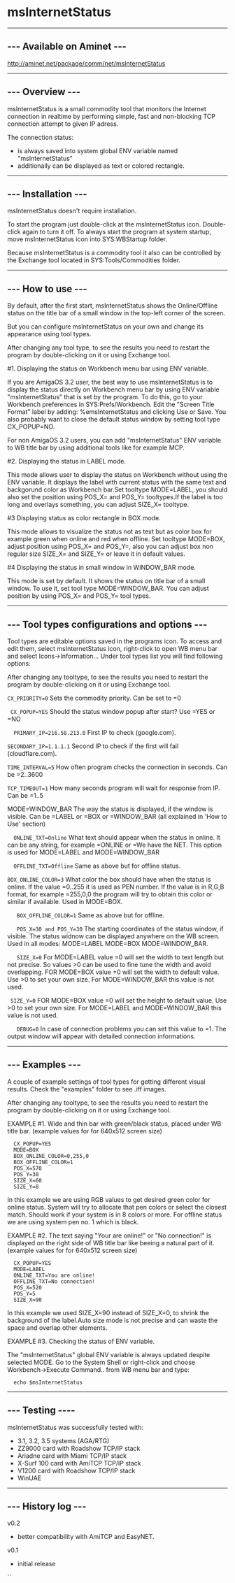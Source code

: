 # msInternetStatus

---------------------------
--- Available on Aminet ---
---------------------------
http://aminet.net/package/comm/net/msInternetStatus

----------------
--- Overview ---
----------------

msInternetStatus is a small commodity tool that monitors the Internet
connection in realtime by performing simple, fast and non-blocking
TCP connection attempt to given IP adress.

The connection status:
- is always saved into system global ENV variable named "msInternetStatus"
- additionally can be displayed as text or colored rectangle.

--------------------
--- Installation ---
--------------------

msInternetStatus doesn't require installation. 

To start the program just double-click at the msInternetStatus icon. 
Double-click again to turn it off. To always start the program at system startup,
move msInternetStatus icon into SYS:WBStartup folder.

Because msInternetStatus is a commodity tool it also can be controlled 
by the Exchange tool located in SYS:Tools/Commodities folder.

------------------
--- How to use ---
------------------

By default, after the first start, msInternetStatus shows the Online/Offline
status on the title bar of a small window in the top-left corner of the screen.

But you can configure msInternetStatus on your own 
and change its appearance using tool types.

After changing any tool type, to see the results you need to restart the program 
by double-clicking on it or using Exchange tool.

   #1. Displaying the status on Workbench menu bar using ENV variable.

   If you are AmigaOS 3.2 user, the best way to use msInternetStatus is to display
   the status directly on Workbench menu bar by using ENV variable "msInternetStatus"
   that is set by the program. To do this, go to your Workbench preferences
   in SYS:Prefs/Workbench. Edit the "Screen Title Format" label by adding:
   %emsInternetStatus and clicking Use or Save. You also probably want to close
   the default status window by setting tool type CX_POPUP=NO.

   For non AmigaOS 3.2 users, you can add "msInternetStatus" ENV variable
   to WB title bar by using additional tools like for example MCP.


   #2. Displaying the status in LABEL mode.

   This mode allows user to display the status on Workbench without using the ENV
   variable. It displays the label with current status with the same text
   and backgorund color as Workbench bar.Set tooltype MODE=LABEL, you should also
   set the position using POS_X= and POS_Y= tooltypes.If the label is too long
   and overlays something, you can adjust SIZE_X= tooltype.


   #3 Displaying status as color rectangle in BOX mode.

   This mode allows to visualize the status not as text but as color box
   for example green when online and red when offline.
   Set tooltype MODE=BOX, adjust position using POS_X= and POS_Y=,
   also you can adjust box non regular size SIZE_X= and SIZE_Y= or leave it
   in default values.


   #4 Displaying the status in small window in WINDOW_BAR mode.

   This mode is set by default. It shows the status on title bar of a small window.
   To use it, set tool type MODE=WINDOW_BAR. You can adjust position by using
   POS_X= and POS_Y= tool types.

--------------------------------------------
--- Tool types configurations and options ---
--------------------------------------------

Tool types are editable options saved in the programs icon. To access and edit them, 
select msInternetStatus icon, right-click to open WB menu bar and select 
Icons->Information... Under tool types list you will find following options:

After changing any tooltype, to see the results you need to restart the program 
by double-clicking on it or using Exchange tool.

   `CX_PRIORITY=0`
   Sets the commodity priority. Can be set to =0

  ` CX_POPUP=YES`
   Should the status window popup after start? Use =YES or =NO

 `  PRIMARY_IP=216.58.213.0`
   First IP to check (google.com).

   `SECONDARY_IP=1.1.1.1`
   Second IP to check if the first will fail (cloudflare.com).

   `TIME_INTERVAL=5`
   How often program checks the connection in seconds. Can be =2..3600

   `TCP_TIMEOUT=1`
   How many seconds program will wait for response from IP. Can be =1..5

   MODE=WINDOW_BAR
   The way the status is displayed, if the window is visible. 
   Can be =LABEL or =BOX or =WINDOW_BAR (all explained in 'How to Use' section)

 `  ONLINE_TXT=Online`
   What text should appear when the status in online.
   It can be any string, for example =ONLINE or =We have the NET.
   This option is used for MODE=LABEL and MODE=WINDOW_BAR

 `  OFFLINE_TXT=Offline`
   Same as above but for offline status.

   `BOX_ONLINE_COLOR=3`
   What color the box should have when the status is online.
   If the value =0..255 it is used as PEN number. 
   If the value is in R,G,B format, for example =255,0,0
   the program will try to obtain this color or similar if available.
   Used in MODE=BOX.

`   BOX_OFFLINE_COLOR=1`
   Same as above but for offline.

`   POS_X=30 and POS_Y=30`
   The starting coordinates of the status window, if visible.
   The status widnow can be displayed anywhere on the WB screen.
   Used in all modes: MODE=LABEL MODE=BOX MODE=WINDOW_BAR.

`   SIZE_X=0`
   For MODE=LABEL value =0 will set the width to text length but not precise. 
   So values >0 can be used to fine tune the width and avoid overlapping.
   FOR MODE=BOX value =0 will set the width to default value. Use >0 to set 
   your own size. For MODE=WINDOW_BAR this value is not used.

  ` SIZE_Y=0`
   FOR MODE=BOX value =0 will set the height to default value. Use >0 to 
   set your own size. For MODE=LABEL and MODE=WINDOW_BAR this value is not used.

`   DEBUG=0`
   In case of connection problems you can set this value to =1. 
   The output window will appear with detailed connection informations. 

----------------
--- Examples ---
----------------

A couple of example settings of tool types for getting different visual results.
Check the "examples" folder to see .iff images.

After changing any tooltype, to see the results you need to restart the program 
by double-clicking on it or using Exchange tool.

   EXAMPLE #1. 
   Wide and thin bar with green/black status, placed under WB title bar.
   (example values for for 640x512 screen size)

      CX_POPUP=YES
      MODE=BOX
      BOX_ONLINE_COLOR=0,255,0
      BOX_OFFLINE_COLOR=1
      POS_X=570
      POS_Y=30
      SIZE_X=60
      SIZE_Y=8

   In this example we are using RGB values to get desired green color for online
   status. System will try to allocate that pen colors or select the closest match.
   Should work if your system is in 8 colors or more. For offline status we are
   using system pen no. 1 which is black.

   EXAMPLE #2.
   The text saying "Your are online!" or "No connection!" 
   is displayed on the right side of WB title bar like beeing a natural part of it.
   (example values for for 640x512 screen size)

      CX_POPUP=YES
      MODE=LABEL
      ONLINE_TXT=You are online!
      OFFLINE_TXT=No connection!
      POS_X=520
      POS_Y=5
      SIZE_X=90

   In this example we used SIZE_X=90 instead of SIZE_X=0, to shrink the background
   of the label.Auto size mode is not precise and can waste the space and overlap
   other elements.      

   EXAMPLE #3.
   Checking the status of ENV variable.

   The "msInternetStatus" global ENV variable is always updated despite selected MODE.
   Go to the System Shell or right-click and choose Workbench->Execute Command.. 
   from WB menu bar and type:
      
      echo $msInternetStatus

----------------
--- Testing ----
----------------

msInternetStatus was successfully tested with:

- 3.1, 3.2, 3.5 systems (AGA/RTG)
- ZZ9000 card with Roadshow TCP/IP stack
- Ariadne card with Miami TCP/IP stack
- X-Surf 100 card with AmiTCP TCP/IP stack
- V1200 card with Roadshow TCP/IP stack
- WinUAE


-------------------
--- History log ---
-------------------

v0.2
- better compatibility with AmiTCP and EasyNET.

v0.1
- initial release



``
